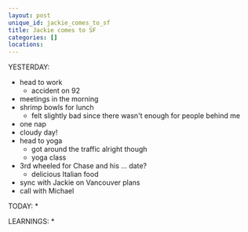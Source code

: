 ```yaml
---
layout: post
unique_id: jackie_comes_to_sf
title: Jackie comes to SF
categories: []
locations: 
---
```


YESTERDAY:
* head to work
  * accident on 92
* meetings in the morning
* shrimp bowls for lunch
  * felt slightly bad since there wasn't enough for people behind me
* one nap
* cloudy day!
* head to yoga
  * got around the traffic alright though
  * yoga class
* 3rd wheeled for Chase and his ... date?
  * delicious Italian food
* sync with Jackie on Vancouver plans
* call with Michael

TODAY:
* 

LEARNINGS:
* 
